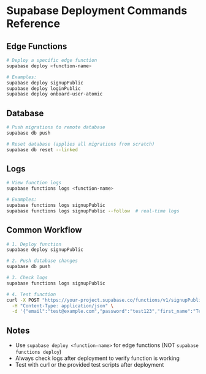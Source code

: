 # Supabase Deployment Commands Reference

## Edge Functions
```bash
# Deploy a specific edge function
supabase deploy <function-name>

# Examples:
supabase deploy signupPublic
supabase deploy loginPublic
supabase deploy onboard-user-atomic
```

## Database
```bash
# Push migrations to remote database
supabase db push

# Reset database (applies all migrations from scratch)
supabase db reset --linked
```

## Logs
```bash
# View function logs
supabase functions logs <function-name>

# Examples:
supabase functions logs signupPublic
supabase functions logs signupPublic --follow  # real-time logs
```

## Common Workflow
```bash
# 1. Deploy function
supabase deploy signupPublic

# 2. Push database changes
supabase db push

# 3. Check logs
supabase functions logs signupPublic

# 4. Test function
curl -X POST "https://your-project.supabase.co/functions/v1/signupPublic" \
  -H "Content-Type: application/json" \
  -d '{"email":"test@example.com","password":"test123","first_name":"Test","last_name":"User","organization":"nhs","code":"8002571"}'
```

## Notes
- Use `supabase deploy <function-name>` for edge functions (NOT `supabase functions deploy`)
- Always check logs after deployment to verify function is working
- Test with curl or the provided test scripts after deployment